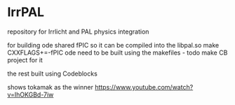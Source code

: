# IrrPAL
repository for Irrlicht and PAL physics integration


for building ode shared fPIC so it can be compiled into the libpal.so
make CXXFLAGS+=-fPIC
ode need to be built using the makefiles - todo make CB project for it


the rest built using Codeblocks


shows tokamak as the winner https://www.youtube.com/watch?v=IhOKGBd-7iw

